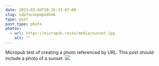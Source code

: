 ```yaml
---
date: 2023-03-04T20:35:33-07:00
slug: vdp7xvsepmpm4hm6
type: post
post_type: photo
photos:
  - url: https://micropub.rocks/media/sunset.jpg
    alt: ""
---
```

Micropub test of creating a photo referenced by URL. This post should include a photo of a sunset.
![](https://micropub.rocks/media/sunset.jpg)